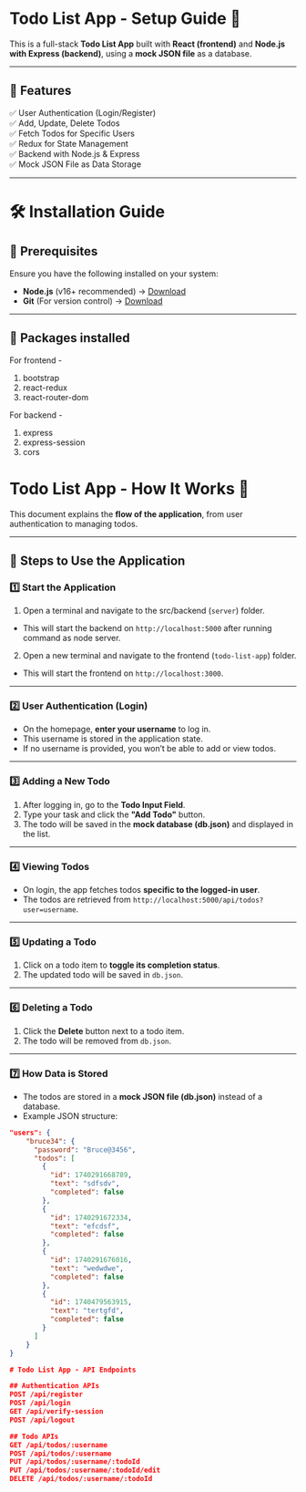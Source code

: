 # Todo List App - Setup Guide 📝

This is a full-stack **Todo List App** built with **React (frontend)** and **Node.js with Express (backend)**, using a **mock JSON file** as a database.

---

## 🚀 Features
✅ User Authentication (Login/Register)  
✅ Add, Update, Delete Todos  
✅ Fetch Todos for Specific Users  
✅ Redux for State Management  
✅ Backend with Node.js & Express  
✅ Mock JSON File as Data Storage  

---

# 🛠️ Installation Guide

## 📌 Prerequisites
Ensure you have the following installed on your system:
- **Node.js** (v16+ recommended) → [Download](https://nodejs.org/)
- **Git** (For version control) → [Download](https://git-scm.com/)

---

## 📂 Packages installed

For frontend - 
1. bootstrap
2. react-redux
3. react-router-dom

For backend - 
1. express
2. express-session
3. cors

# Todo List App - How It Works 📝

This document explains the **flow of the application**, from user authentication to managing todos.

---

## 🚀 Steps to Use the Application

### **1️⃣ Start the Application**
1. Open a terminal and navigate to the src/backend (`server`) folder.
- This will start the backend on `http://localhost:5000` after running command as node server.

2. Open a new terminal and navigate to the frontend (`todo-list-app`) folder.
- This will start the frontend on `http://localhost:3000`.

---

### **2️⃣ User Authentication (Login)**
- On the homepage, **enter your username** to log in.
- This username is stored in the application state.
- If no username is provided, you won’t be able to add or view todos.

---

### **3️⃣ Adding a New Todo**
1. After logging in, go to the **Todo Input Field**.
2. Type your task and click the **"Add Todo"** button.
3. The todo will be saved in the **mock database (db.json)** and displayed in the list.

---

### **4️⃣ Viewing Todos**
- On login, the app fetches todos **specific to the logged-in user**.
- The todos are retrieved from `http://localhost:5000/api/todos?user=username`.

---

### **5️⃣ Updating a Todo**
1. Click on a todo item to **toggle its completion status**.
2. The updated todo will be saved in `db.json`.

---

### **6️⃣ Deleting a Todo**
1. Click the **Delete** button next to a todo item.
2. The todo will be removed from `db.json`.

---

### **7️⃣ How Data is Stored**
- The todos are stored in a **mock JSON file (db.json)** instead of a database.
- Example JSON structure:
```json
"users": {
    "bruce34": {
      "password": "Bruce@3456",
      "todos": [
        {
          "id": 1740291668789,
          "text": "sdfsdv",
          "completed": false
        },
        {
          "id": 1740291672334,
          "text": "efcdsf",
          "completed": false
        },
        {
          "id": 1740291676016,
          "text": "wedwdwe",
          "completed": false
        },
        {
          "id": 1740479563915,
          "text": "tertgfd",
          "completed": false
        }
      ]
    }
}

# Todo List App - API Endpoints  

## Authentication APIs  
POST /api/register  
POST /api/login  
GET /api/verify-session  
POST /api/logout  

## Todo APIs  
GET /api/todos/:username  
POST /api/todos/:username  
PUT /api/todos/:username/:todoId  
PUT /api/todos/:username/:todoId/edit  
DELETE /api/todos/:username/:todoId 


